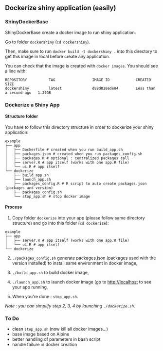 ## Dockerize shiny application (easily)

### ShinyDockerBase

ShinyDockerBase create a docker image to run shiny application.

Go to folder `dockershiny` (`cd dockershiny`).

Then, make sure to run ```docker build -t dockershiny .```  into this directory to get this image in local before create any application.

You can check that the image is created with ```docker images```. You should see a line with:
```text
REPOSITORY          TAG                 IMAGE ID            CREATED                  SIZE
dockershiny         latest              d88d828ede04        Less than a second ago   1.34GB
```

### Dockerize a Shiny App

#### Structure folder

You have to follow this directory structure in order to dockerize your shiny application:
```text
example
├── app
│   ├── Dockerfile # created when you run build_app.sh
│   ├── packages.json # created when you run packages_config.sh
│   ├── packages.R # optional : centralized packages call
│   ├── server.R # app itself (works with one app.R file)
│   └── ui.R # app itself
└── dockerize
    ├── build_app.sh
    ├── launch_app.sh
    ├── packages_config.R # R script to auto create packages.json (packages and version)
    ├── packages_config.sh
    └── stop_app.sh # stop docker image
```

#### Process

1) Copy folder ```dockerize``` into your app (please follow same directory structure) and go into this folder (`cd dockerize`):
```text
example
├── app
│   ├── server.R # app itself (works with one app.R file)
│   └── ui.R # app itself
└── dockerize
```

2) ```./packages_config.sh``` generate packages.json (packages used with the version installed) to install same environment in docker image,

3) ```./build_app.sh``` to build docker image,

4) ```./launch_app.sh``` to launch docker image (go to [http://localhost](http://localhost) to see your app running,

5) When you're done : ```stop_app.sh```.

*Note : you can simplify step 2, 3, 4 by launching ```./dockerize.sh```.*

### To Do

- clean ```stop_app.sh``` (now kill all docker images...)
- base image based on Alpine
- better handling of parameters in bash script
- handle failure in docker creation
